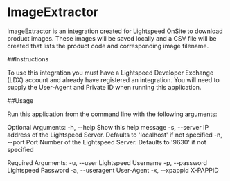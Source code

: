 # ImageExtractor

ImageExtractor is an integration created for Lightspeed OnSite to download product images. These images will be saved locally and a CSV file will be created that lists the product code and corresponding image filename.

##Instructions

To use this integration you must have a Lightspeed Developer Exchange (LDX) account and already have registered an integration. You will need to supply the User-Agent and Private ID when running this application.

##Usage

Run this application from the command line with the following arguments:

Optional Arguments:
	-h, --help			Show this help message
	-s, --server		IP address of the Lightspeed Server. Defaults to 'localhost' if not specified
	-n, --port			Port Number of the Lightspeed Server. Defaults to '9630' if not specified

Required Arguments:
	-u, --user			Lightspeed Username
	-p, --password		Lightspeed Password
	-a, --useragent		User-Agent
	-x, --xpappid		X-PAPPID

